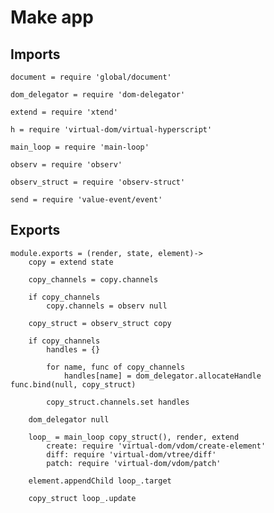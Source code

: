 # Make app

## Imports

	document = require 'global/document'

	dom_delegator = require 'dom-delegator'

	extend = require 'xtend'

	h = require 'virtual-dom/virtual-hyperscript'

	main_loop = require 'main-loop'

	observ = require 'observ'

	observ_struct = require 'observ-struct'

	send = require 'value-event/event'


## Exports

	module.exports = (render, state, element)->
		copy = extend state

		copy_channels = copy.channels

		if copy_channels
			copy.channels = observ null

		copy_struct = observ_struct copy

		if copy_channels
			handles = {}

			for name, func of copy_channels
				handles[name] = dom_delegator.allocateHandle func.bind(null, copy_struct)

			copy_struct.channels.set handles

		dom_delegator null

		loop_ = main_loop copy_struct(), render, extend
			create: require 'virtual-dom/vdom/create-element'
			diff: require 'virtual-dom/vtree/diff'
			patch: require 'virtual-dom/vdom/patch'

		element.appendChild loop_.target

		copy_struct loop_.update
